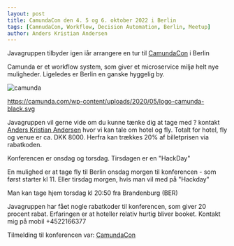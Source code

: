 ```yaml
---
layout: post
title: CamundaCon den 4. 5 og 6. oktober 2022 i Berlin
tags: [CamnudaCon, Workflow, Decision Automation, Berlin, Meetup]
author: Anders Kristian Andersen
---
```


Javagruppen tilbyder igen iår arrangere en tur til [CamundaCon](https://www.camundacon.com/) i Berlin

Camunda er et workflow system, som giver et microservice miljø helt nye muligheder. 
Ligeledes er Berlin en ganske hyggelig by.


![camunda](https://camunda.com/wp-content/uploads/2020/05/logo-camunda-black.svg)

https://camunda.com/wp-content/uploads/2020/05/logo-camunda-black.svg


Javagruppen vil gerne vide om du kunne tænke dig at tage med ? kontakt [Anders Kristian Andersen](mailto:anders@completingsoftware.com) 
hvor vi kan tale om hotel og fly. Totalt for hotel, fly og venue er ca. DKK 8000. Herfra kan trækkes 20% af billetprisen via rabatkoden. 

Konferencen er onsdag og torsdag. Tirsdagen er en "HackDay" 


En mulighed er at tage fly til Berlin onsdag morgen til konferencen - som først starter kl 11.
Eller tirsdag morgen, hvis man vil med på "Hackday"

Man kan tage hjem torsdag kl 20:50 fra Brandenburg (BER)


Javagruppen har fået nogle rabatkoder til konferencen, som giver 20 procent rabat.
Erfaringen er at hoteller relativ hurtig bliver booket. Kontakt mig på mobil +4522166377


Tilmelding til konferencen var:  [CamundaCon](https://www.camundacon.com/tickets/)


 
